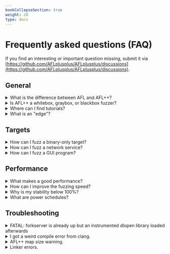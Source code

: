 ```yaml
---
bookCollapseSection: true
weight: 20
type: docs
---
```


# Frequently asked questions (FAQ)

If you find an interesting or important question missing, submit it via
[https://github.com/AFLplusplus/AFLplusplus/discussions](https://github.com/AFLplusplus/AFLplusplus/discussions).

## General

<details>
  <summary id="what-is-the-difference-between-afl-and-aflplusplus">What is the difference between AFL and AFL++?</summary><p>

  AFL++ is a superior fork to Google's AFL - more speed, more and better
  mutations, more and better instrumentation, custom module support, etc.

  American Fuzzy Lop (AFL) was developed by Michał "lcamtuf" Zalewski starting
  in 2013/2014, and when he left Google end of 2017 he stopped developing it.

  At the end of 2019, the Google fuzzing team took over maintenance of AFL,
  however, it is only accepting PRs from the community and is not developing
  enhancements anymore.

  In the second quarter of 2019, 1 1/2 years later, when no further development
  of AFL had happened and it became clear there would none be coming, AFL++ was
  born, where initially community patches were collected and applied for bug
  fixes and enhancements. Then from various AFL spin-offs - mostly academic
  research - features were integrated. This already resulted in a much advanced
  AFL.

  Until the end of 2019, the AFL++ team had grown to four active developers
  which then implemented their own research and features, making it now by far
  the most flexible and feature rich guided fuzzer available as open source. And
  in independent fuzzing benchmarks it is one of the best fuzzers available,
  e.g., [Fuzzbench
  Report](https://www.fuzzbench.com/reports/2020-08-03/index.html).
</p></details>

<details>
  <summary id="is-afl-a-whitebox-graybox-or-blackbox-fuzzer">Is AFL++ a whitebox, graybox, or blackbox fuzzer?</summary><p>

  The definition of the terms whitebox, graybox, and blackbox fuzzing varies
  from one source to another. For example, "graybox fuzzing" could mean
  binary-only or source code fuzzing, or something completely different.
  Therefore, we try to avoid them.

  [The Fuzzing Book](https://www.fuzzingbook.org/html/GreyboxFuzzer.html#AFL:-An-Effective-Greybox-Fuzzer)
  describes the original AFL to be a graybox fuzzer. In that sense, AFL++ is
  also a graybox fuzzer.
</p></details>

<details>
  <summary id="where-can-i-find-tutorials">Where can I find tutorials?</summary><p>

  We compiled a list of tutorials and exercises, see
  [{{< relref "tutorials.md" >}}]({{< relref "tutorials.md" >}}).
</p></details>

<details>
  <summary id="what-is-an-edge">What is an "edge"?</summary><p>

  A program contains `functions`, `functions` contain the compiled machine code.
  The compiled machine code in a `function` can be in a single or many `basic
  blocks`. A `basic block` is the **largest possible number of subsequent machine
  code instructions** that has **exactly one entry point** (which can be be entered by
  multiple other basic blocks) and runs linearly **without branching or jumping to
  other addresses** (except at the end).

  ```
  function() {
    A:
      some
      code
    B:
      if (x) goto C; else goto D;
    C:
      some code
      goto E
    D:
      some code
      goto B
    E:
      return
  }
  ```

  Every code block between two jump locations is a `basic block`.

  An `edge` is then the unique relationship between two directly connected
  `basic blocks` (from the code example above):

  ```
                Block A
                  |
                  v
                Block B  <------+
              /        \       |
              v          v      |
          Block C    Block D --+
              \
                v
                Block E
  ```

  Every line between two blocks is an `edge`. Note that a few basic block loop
  to itself, this too would be an edge.
</p></details>

## Targets

<details>
  <summary id="how-can-i-fuzz-a-binary-only-target">How can I fuzz a binary-only target?</summary><p>

  AFL++ is a great fuzzer if you have the source code available.

  However, if there is only the binary program and no source code available,
  then the standard non-instrumented mode is not effective.

  To learn how these binaries can be fuzzed, read
  [{{< relref "fuzzing_binary-only_targets.md" >}}]({{< relref "fuzzing_binary-only_targets.md" >}}).
</p></details>

<details>
  <summary id="how-can-i-fuzz-a-network-service">How can I fuzz a network service?</summary><p>

  The short answer is - you cannot, at least not "out of the box".

  For more information on fuzzing network services, see
  [{{< relref "best_practices.md#fuzzing-a-network-service" >}}]({{< relref "best_practices.md#fuzzing-a-network-service" >}}).
</p></details>

<details>
  <summary id="how-can-i-fuzz-a-gui-program">How can I fuzz a GUI program?</summary><p>

  Not all GUI programs are suitable for fuzzing. If the GUI program can read the
  fuzz data from a file without needing any user interaction, then it would be
  suitable for fuzzing.

  For more information on fuzzing GUI programs, see
  [{{< relref "best_practices.md#fuzzing-a-gui-program" >}}]({{< relref "best_practices.md#fuzzing-a-gui-program" >}}).
</p></details>

## Performance

<details>
  <summary id="what-makes-a-good-performance">What makes a good performance?</summary><p>

  Good performance generally means "making the fuzzing results better". This can
  be influenced by various factors, for example, speed (finding lots of paths
  quickly) or thoroughness (working with decreased speed, but finding better
  mutations).
</p></details>

<details>
  <summary id="how-can-i-improve-the-fuzzing-speed">How can I improve the fuzzing speed?</summary><p>

  There are a few things you can do to improve the fuzzing speed, see
  [{{< relref "best_practices.md#improving-speed" >}}]({{< relref "best_practices.md#improving-speed" >}}).
</p></details>

<details>
  <summary id="why-is-my-stability-below-100percent">Why is my stability below 100%?</summary><p>

  Stability is measured by how many percent of the edges in the target are
  "stable". Sending the same input again and again should take the exact same
  path through the target every time. If that is the case, the stability is
  100%.

  If, however, randomness happens, e.g., a thread reading other external data,
  reaction to timing, etc., then in some of the re-executions with the same data
  the edge coverage result will be different across runs. Those edges that
  change are then flagged "unstable".

  The more "unstable" edges there are, the harder it is for AFL++ to identify
  valid new paths.

  If you fuzz in persistent mode (`AFL_LOOP` or `LLVMFuzzerTestOneInput()`
  harnesses, a large number of unstable edges can mean that the target keeps
  internal state and therefore it is possible that crashes cannot be replayed.
  In such a case do either **not** fuzz in persistent mode (remove `AFL_LOOP()`
  from your harness or call `LLVMFuzzerTestOneInput()` harnesses with `@@`),
  or set a low  `AFL_LOOP` value, e.g. 100, and enable `AFL_PERSISTENT_RECORD`
  in `config.h` with the same value.

  A value above 90% is usually fine and a value above 80% is also still ok, and
  even a value above 20% can still result in successful finds of bugs. However,
  it is recommended that for values below 90% or 80% you should take
  countermeasures to improve stability.

  For more information on stability and how to improve the stability value, see
  [{{< relref "best_practices.md#improving-stability" >}}]({{< relref "best_practices.md#improving-stability" >}}).
</p></details>

<details>
  <summary id="what-are-power-schedules">What are power schedules?</summary><p>

  Not every item in our queue/corpus is the same, some are more interesting,
  others provide little value.
  A power schedule measures how "interesting" a value is, and depending on
  the calculated value spends more or less time mutating it.

  AFL++ comes with several power schedules, initially ported from
  [AFLFast](https://github.com/mboehme/aflfast), however, modified to be more
  effective and several more modes added.

  The most effective modes are `-p fast` (default) and `-p explore`.

  If you fuzz with several parallel afl-fuzz instances, then it is beneficial
  to assign a different schedule to each instance, however the majority should
  be `fast` and `explore`.

  It does not make sense to explain the details of the calculation and
  reasoning behind all of the schedules. If you are interested, read the source
  code and the AFLFast paper.
</p></details>

## Troubleshooting

<details>
  <summary id="fatal-forkserver-is-already-up-but-an-instrumented-dlopen-library-loaded-afterwards">FATAL: forkserver is already up but an instrumented dlopen library loaded afterwards</summary><p>

  It can happen that you see this error on startup when fuzzing a target:

  ```
  [-] FATAL: forkserver is already up, but an instrumented dlopen() library
             loaded afterwards. You must AFL_PRELOAD such libraries to be able
             to fuzz them or LD_PRELOAD to run outside of afl-fuzz.
             To ignore this set AFL_IGNORE_PROBLEMS=1.
  ```

  As the error describes, a dlopen() call is happening in the target that is
  loading an instrumented library after the forkserver is already in place. This
  is a problem for afl-fuzz because when the forkserver is started, we must know
  the map size already and it can't be changed later.

  The best solution is to simply set `AFL_PRELOAD=foo.so` to the libraries that
  are dlopen'ed (e.g., use `strace` to see which), or to set a manual forkserver
  after the final dlopen().

  If this is not a viable option, you can set `AFL_IGNORE_PROBLEMS=1` but then
  the existing map will be used also for the newly loaded libraries, which
  allows it to work, however, the efficiency of the fuzzing will be partially
  degraded. Note that there is additionally `AFL_IGNORE_PROBLEMS_COVERAGE` to
  additionally tell AFL++ to ignore any coverage from the late loaded libaries.
</p></details>

<details>
  <summary id="i-got-a-weird-compile-error-from-clang">I got a weird compile error from clang.</summary><p>

  If you see this kind of error when trying to instrument a target with
  afl-cc/afl-clang-fast/afl-clang-lto:

  ```
  /prg/tmp/llvm-project/build/bin/clang-13: symbol lookup error: /usr/local/bin/../lib/afl//cmplog-instructions-pass.so: undefined symbol: _ZNK4llvm8TypeSizecvmEv
  clang-13: error: unable to execute command: No such file or directory
  clang-13: error: clang frontend command failed due to signal (use -v to see invocation)
  clang version 13.0.0 (https://github.com/llvm/llvm-project 1d7cf550721c51030144f3cd295c5789d51c4aad)
  Target: x86_64-unknown-linux-gnu
  Thread model: posix
  InstalledDir: /prg/tmp/llvm-project/build/bin
  clang-13: note: diagnostic msg:
  ********************
  ```

  Then this means that your OS updated the clang installation from an upgrade
  package and because of that the AFL++ llvm plugins do not match anymore.

  Solution: `git pull ; make clean install` of AFL++.
</p></details>

<details>
  <summary id="afl-map-size-warning">AFL++ map size warning.</summary><p>

  When you run a large instrumented program stand-alone or via afl-showmap
  you might see a warning like the following:

  ```
  Warning: AFL++ tools might need to set AFL_MAP_SIZE to 223723 to be able to run this instrumented program if this crashes!
  ```

  Depending how the target works it might also crash afterwards.

  Solution: just do an `export AFL_MAP_SIZE=(the value in the warning)`.
</p></details>

<details>
  <summary id="linker-errors">Linker errors.</summary><p>

  If you compile C++ harnesses and see `undefined reference` errors for
  variables named `__afl_...`, e.g.:

  ```
  /usr/bin/ld: /tmp/test-d3085f.o: in function `foo::test()':
  test.cpp:(.text._ZN3fooL4testEv[_ZN3fooL4testEv]+0x35): undefined reference to `foo::__afl_connected'
  clang: error: linker command failed with exit code 1 (use -v to see invocation)
  ```

  Then you use AFL++ macros like `__AFL_LOOP` within a namespace and this
  will not work.

  Solution: Move that harness portion to the global namespace, e.g. before:
  ```
  #include <cstdio>
  namespace foo {
    static void test() {
      while(__AFL_LOOP(1000)) {
        foo::function();
      }
    }
  }

  int main(int argc, char** argv) {
    foo::test();
    return 0;
  }
  ```
  after:
  ```
  #include <cstdio>
  static void mytest() {
    while(__AFL_LOOP(1000)) {
      foo::function();
    }
  }
  namespace foo {
    static void test() {
      mytest();
    }
  }
  int main(int argc, char** argv) {
    foo::test();
    return 0;
  }
  ```
</p></details>
